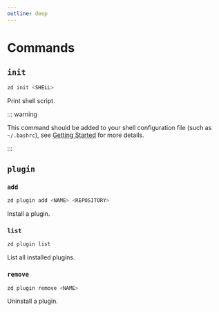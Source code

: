 ```yaml
---
outline: deep
---
```


<!-- markdownlint-disable MD013 -->

# Commands

## `init`

```sh
zd init <SHELL>
```

Print shell script.

::: warning

This command should be added to your shell configuration file (such as `~/.bashrc`), see [Getting Started](/guide/getting-started#configuring) for more details.

:::

## `plugin`

### `add`

```sh
zd plugin add <NAME> <REPOSITORY>
```

Install a plugin.

### `list`

```sh
zd plugin list
```

List all installed plugins.

### `remove`

```sh
zd plugin remove <NAME>
```

Uninstall a plugin.
